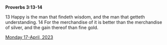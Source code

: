 **Proverbs 3:13-14**

13 Happy is the man that findeth wisdom, and the man that getteth understanding. 14 For the merchandise of it is better than the merchandise of silver, and the gain thereof than fine gold.

[Monday 17-April, 2023](https://t.me/s/daily_scripture)
